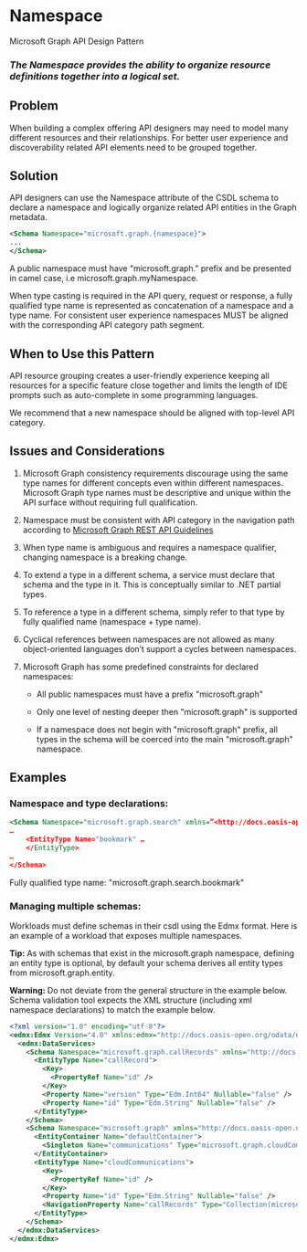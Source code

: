 # Namespace

Microsoft Graph API Design Pattern

### *The Namespace provides the ability to organize resource definitions together into a logical set.*

## Problem

When building a complex offering API designers may need to model many different
resources and their relationships. For better user experience and
discoverability related API elements need to be grouped together.  


## Solution

API designers can use the Namespace attribute of the CSDL schema to declare a
namespace and logically organize related API entities in the Graph metadata.

~~~~~~~~~~~~~~~~~~~~~~~~~~~~~~~~~~~~~~~~~~~~~~~~~~~~~~~~~~~~~~~~~~~~~~~~~~~~ XML
<Schema Namespace="microsoft.graph.{namespace}">
...
</Schema>
~~~~~~~~~~~~~~~~~~~~~~~~~~~~~~~~~~~~~~~~~~~~~~~~~~~~~~~~~~~~~~~~~~~~~~~~~~~~~~~~

A public namespace must have "microsoft.graph." prefix and be presented in camel
case, i.e microsoft.graph.myNamespace.

When type casting is required in the API query, request or response, a fully
qualified type name is represented as concatenation of a namespace and a type
name. For consistent user experience namespaces MUST be aligned with the corresponding API category path segment.


## When to Use this Pattern

API resource grouping creates a user-friendly experience keeping all resources
for a specific feature close together
and limits the length of IDE prompts such as auto-complete in some programming languages.

We recommend that a new namespace should be aligned with top-level API category.

## Issues and Considerations

1.  Microsoft Graph consistency requirements discourage using the same type
    names for different concepts even within different namespaces. Microsoft
    Graph type names must be descriptive and unique within the API
    surface without requiring  full qualification.

2.  Namespace must be consistent with API category in the navigation path according to [Microsoft Graph REST API Guidelines](GuidelinesGraph.md#uniform-resource-locators-urls)

3.  When type name is ambiguous and requires a namespace qualifier, changing
    namespace is a breaking change.

4.  To extend a type in a different schema, a service must declare that schema
    and the type in it. This is conceptually similar to .NET partial types.

5.  To reference a type in a different schema, simply refer to that type by
    fully qualified name (namespace + type name).

6.  Cyclical references between namespaces are not allowed as many
    object-oriented languages don’t support a cycles between namespaces.

7.  Microsoft Graph has some predefined constraints for declared namespaces:

    -   All public namespaces must have a prefix "microsoft.graph"

    -   Only one level of nesting deeper then "microsoft.graph" is supported 

    -   If a namespace does not begin with "microsoft.graph" prefix, all types
        in the schema will be coerced into the main "microsoft.graph" namespace.

## Examples

### Namespace and type declarations:

~~~~~~~~~~~~~~~~~~~~~~~~~~~~~~~~~~~~~~~~~~~~~~~~~~~~~~~~~~~~~~~~~~~~~~~~~~~~ XML
<Schema Namespace="microsoft.graph.search" xmlns=”<http://docs.oasis-open.org/odata/ns/edm>”\>
…
    <EntityType Name="bookmark" …
    </EntityType>
…
</Schema>
~~~~~~~~~~~~~~~~~~~~~~~~~~~~~~~~~~~~~~~~~~~~~~~~~~~~~~~~~~~~~~~~~~~~~~~~~~~~~~~~

Fully qualified type name: "microsoft.graph.search.bookmark"

### Managing multiple schemas:

Workloads must define schemas in their csdl using the Edmx format.
Here is an example of a workload that exposes multiple namespaces.

**Tip:** As with schemas that exist in the microsoft.graph namespace, defining an
entity type is optional, by default your schema derives all entity types
from microsoft.graph.entity.

**Warning:** Do not deviate from the general structure in the example below.
Schema validation tool expects the XML structure (including xml namespace
declarations) to match the example below. 
```XML
<?xml version="1.0" encoding="utf-8"?>
<edmx:Edmx Version="4.0" xmlns:edmx="http://docs.oasis-open.org/odata/ns/edmx" xmlns:odata="http://schemas.microsoft.com/oDataCapabilities">
  <edmx:DataServices>
    <Schema Namespace="microsoft.graph.callRecords" xmlns="http://docs.oasis-open.org/odata/ns/edm" xmlns:odata="http://schemas.microsoft.com/oDataCapabilities">
      <EntityType Name="callRecord">
        <Key>
          <PropertyRef Name="id" />
        </Key>
        <Property Name="version" Type="Edm.Int64" Nullable="false" />
        <Property Name="id" Type="Edm.String" Nullable="false" />
      </EntityType>
    </Schema>
    <Schema Namespace="microsoft.graph" xmlns="http://docs.oasis-open.org/odata/ns/edm">
      <EntityContainer Name="defaultContainer">
        <Singleton Name="communications" Type="microsoft.graph.cloudCommunications" />
      </EntityContainer>
      <EntityType Name="cloudCommunications">
        <Key>
          <PropertyRef Name="id" />
        </Key>
        <Property Name="id" Type="Edm.String" Nullable="false" />
        <NavigationProperty Name="callRecords" Type="Collection(microsoft.graph.callRecords.callRecord)" ContainsTarget="true" />
      </EntityType>
    </Schema>
  </edmx:DataServices>
</edmx:Edmx>
```
